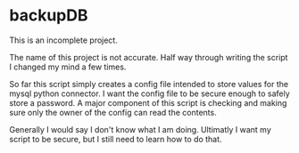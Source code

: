 # backupDB

This is an incomplete project.

The name of this project is not accurate. Half way through writing the script I changed my mind a few times.

So far this script simply creates a config file intended to store values for the mysql python connector.
I want the config file to be secure enough to safely store a password. A major component of this script is checking and making sure only the owner of the config can read the contents.

Generally I would say I don't know what I am doing. Ultimatly I want my script to be secure, but I still need to learn how to do that.
